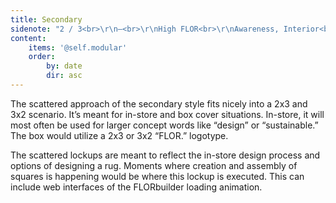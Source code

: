 ```yaml
---
title: Secondary
sidenote: "2 / 3<br>\r\n—<br>\r\nHigh FLOR<br>\r\nAwareness, Interior<br>\r\nConcept Words,<br>\r\nPurchase Presence,<br>\r\nDesign Reflective"
content:
    items: '@self.modular'
    order:
        by: date
        dir: asc
---
```


The scattered approach of the secondary style fits nicely into a 2x3 and 3x2 scenario. It’s meant for in-store and box cover situations. In-store, it will most often be used for larger concept words like “design” or “sustainable.” The box would utilize a 2x3 or 3x2 “FLOR.” logotype.

The scattered lockups are meant to reflect the in-store design process and options of designing a rug. Moments where creation and assembly of squares is happening would be where this lockup is executed. This can include web interfaces of the FLORbuilder loading animation.